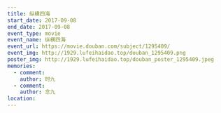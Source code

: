 ```yaml
---
title: 纵横四海
start_date: 2017-09-08
end_date: 2017-09-08
event_type: movie
event_name: 纵横四海
event_url: https://movie.douban.com/subject/1295409/
event_img: http://1929.lufeihaidao.top/douban_1295409.png
poster_img: http://1929.lufeihaidao.top/douban_poster_1295409.jpeg
memories:
  - comment: 
    author: 时九
  - comment: 
    author: 念九
location: 
---
```

